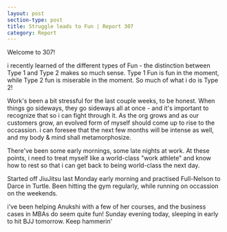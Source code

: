 ```yaml
---
layout: post
section-type: post
title: Struggle leads to Fun | Report 307
category: Report
---
```


Welcome to 307!

i recently learned of the different types of Fun - the distinction between Type 1 and Type 2 makes so much sense. Type 1 Fun is fun in the moment, while Type 2 fun is miserable in the moment. So much of what i do is Type 2!

Work's been a bit stressful for the last couple weeks, to be honest. When things go sideways, they go sideways all at once - and it's important to recognize that so i can fight through it. As the org grows and as our customers grow, an evolved form of myself should come up to rise to the occassion. i can foresee that the next few months will be intense as well, and my body & mind shall metamorphosize.

There've been some early mornings, some late nights at work. At these points, i need to treat myself like a world-class "work athlete" and know how to rest so that i can get back to being world-class the next day. 

Started off JiuJitsu last Monday early morning and practised Full-Nelson to Darce in Turtle. Been hitting the gym regularly, while running on occassion on the weekends. 

i've been helping Anukshi with a few of her courses, and the business cases in MBAs do seem quite fun! Sunday evening today, sleeping in early to hit BJJ tomorrow. Keep hammerin'
